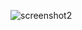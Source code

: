 ![screenshot2](https://user-images.githubusercontent.com/39864308/73591587-13ebfe00-44f9-11ea-8c84-aeb15662142d.png)
